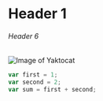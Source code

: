 # Header 1
###### Header 6

![Image of Yaktocat](https://octodex.github.com/images/yaktocat.png)

```javascript
var first = 1;
var second = 2;
var sum = first + second;

